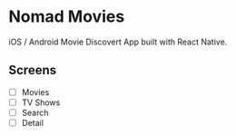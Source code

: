 # Nomad Movies

iOS / Android Movie Discovert App built with React Native.

## Screens

- [ ] Movies
- [ ] TV Shows
- [ ] Search
- [ ] Detail
